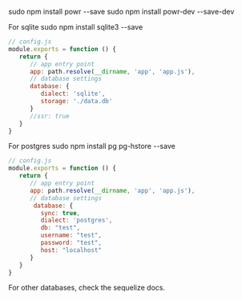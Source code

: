 sudo npm install powr --save
sudo npm install powr-dev --save-dev

For sqlite
sudo npm install sqlite3 --save

```jsx
// config.js
module.exports = function () {
   return {
      // app entry point
      app: path.resolve(__dirname, 'app', 'app.js'),
      // database settings
      database: {
         dialect: 'sqlite',
         storage: './data.db'
      }
      //ssr: true
   }
}
```

For postgres
sudo npm install pg pg-hstore --save

```jsx
// config.js
module.exports = function () {
   return {
      // app entry point
      app: path.resolve(__dirname, 'app', 'app.js'),
      // database settings
       database: {
         sync: true,
         dialect: 'postgres',
         db: "test",
         username: "test",
         password: "test",
         host: "localhost"
      }
   }
}
```

For other databases, check the sequelize docs.
